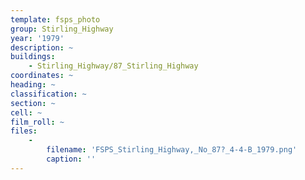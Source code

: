 ```yaml
---
template: fsps_photo
group: Stirling_Highway
year: '1979'
description: ~
buildings:
    - Stirling_Highway/87_Stirling_Highway
coordinates: ~
heading: ~
classification: ~
section: ~
cell: ~
film_roll: ~
files:
    -
        filename: 'FSPS_Stirling_Highway,_No_87?_4-4-B_1979.png'
        caption: ''
---
```

